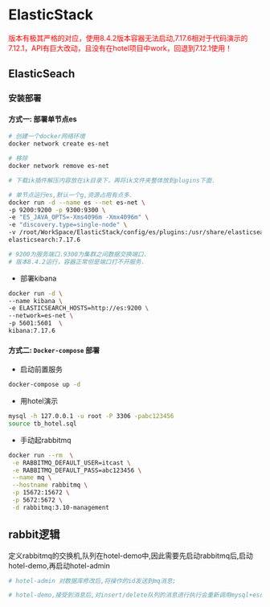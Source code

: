 # ElasticStack

<font color=red> 版本有极其严格的对应，使用8.4.2版本容器无法启动,7.17.6相对于代码演示的7.12.1，API有巨大改动，且没有在hotel项目中work，回退到7.12.1使用！ </font>

## ElasticSeach

### 安装部署

#### 方式一: 部署单节点es

```bash
# 创建一个docker网络环境
docker network create es-net

# 移除
docker network remove es-net

# 下载ik插件解压内容放在ik目录下，再将ik文件夹整体放到plugins下面.

# 单节点运行es,默认一个g,资源占用有点多.
docker run -d --name es --net es-net \
-p 9200:9200 -p 9300:9300 \
-e "ES_JAVA_OPTS=-Xms4096m -Xmx4096m" \
-e "discovery.type=single-node" \
-v /root/WorkSpace/ElasticStack/config/es/plugins:/usr/share/elasticsearch/plugins \
elasticsearch:7.17.6

# 9200为服务端口.9300为集群之间数据交换端口.
# 版本8.4.2运行，容器正常但是端口打不开服务.
```

- 部署kibana

```bash
docker run -d \
--name kibana \
-e ELASTICSEARCH_HOSTS=http://es:9200 \
--network=es-net \
-p 5601:5601  \
kibana:7.17.6
```

#### 方式二:  `Docker-compose` 部署

- 启动前置服务

```bash
docker-compose up -d
```

- 用hotel演示

```bash
mysql -h 127.0.0.1 -u root -P 3306 -pabc123456
source tb_hotel.sql
```

- 手动起rabbitmq

```bash
docker run --rm  \
 -e RABBITMQ_DEFAULT_USER=itcast \
 -e RABBITMQ_DEFAULT_PASS=abc123456 \
 --name mq \
 --hostname rabbitmq \
 -p 15672:15672 \
 -p 5672:5672 \
 -d rabbitmq:3.10-management
```

## rabbit逻辑

定义rabbitmq的交换机,队列在hotel-demo中,因此需要先启动rabbitmq后,启动hotel-demo,再启动hotel-admin

```bash
# hotel-admin 对数据库修改后,将操作的id发送到mq消息;

# hotel-demo,接受到消息后,对insert/delete队列的消息进行执行会重新调用mysql+es的api更新es中的数据;
```









